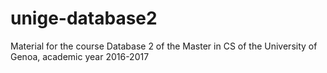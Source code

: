 # unige-database2
Material for the course Database 2 of the Master in CS of the University of Genoa, academic year 2016-2017
